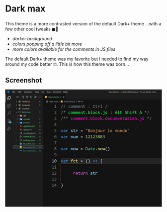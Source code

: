 # Dark max
###
###
This theme is a more contrasted version of the default Dark+ theme ...with a few other cool tweaks ◼🌈
* *darker background*
* *colors popping off a little bit more*
* *more colors available for the comments in JS files*

The default Dark+ theme was my favorite but I needed to find my way around my code better 🤓. This is how this theme was born...

## Screenshot
![screenshot](./screenshot.jpg)
